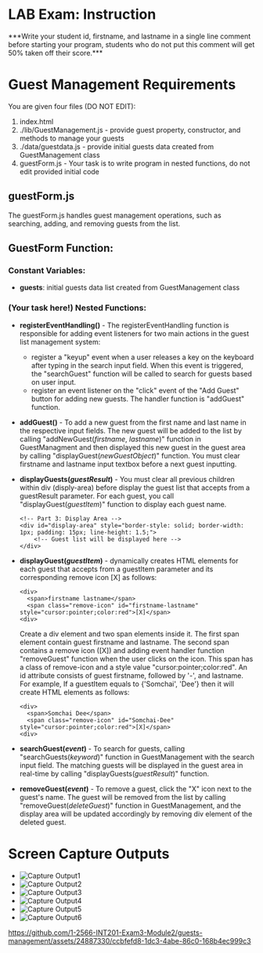 # LAB Exam: Instruction

\*\*\*Write your student id, firstname, and lastname in a single line comment before starting your program, students who do not put this comment will get 50% taken off their score.\*\*\*

# Guest Management Requirements

You are given four files (DO NOT EDIT):

1.  index.html
2.  ./lib/GuestManagement.js - provide guest property, constructor, and methods to manage your guests
3.  ./data/guestdata.js - provide initial guests data created from GuestManagement class
4.  guestForm.js - Your task is to write program in nested functions, do not edit provided initial code

## guestForm.js

The guestForm.js handles guest management operations, such as searching, adding, and removing guests from the list.

## GuestForm Function:

### Constant Variables:

- **guests**: initial guests data list created from GuestManagement class

### (Your task here!) Nested Functions:

- **registerEventHandling()** - The registerEventHandling function is responsible for adding event listeners for two main actions in the guest list management system:

  - register a "keyup" event when a user releases a key on the keyboard after typing in the search input field. When this event is triggered, the "searchGuest" function will be called to search for guests based on user input.
  - register an event listener on the "click" event of the "Add Guest" button for adding new guests. The handler function is "addGuest" function.

- **addGuest()** - To add a new guest from the first name and last name in the respective input fields. The new guest will be added to the list by calling "addNewGuest(_firstname_, _lastname_)" function in GuestManagment and then displayed this new guest in the guest area by calling "displayGuest(_newGuestObject_)" function. You must clear firstname and lastname input textbox before a next guest inputting.

- **displayGuests(_guestResult_)** - You must clear all previous children within div (disply-area) before display the guest list that accepts from a guestResult parameter. For each guest, you call "displayGuest(_guestItem_)" function to display each guest name.

  ```
  <!-- Part 3: Display Area -->
  <div id="display-area" style="border-style: solid; border-width: 1px; padding: 15px; line-height: 1.5;">
      <!-- Guest list will be displayed here -->
  </div>
  ```

- **displayGuest(_guestItem_)** - dynamically creates HTML elements for each guest that accepts from a guestItem parameter and its corresponding remove icon [X] as follows:

  ```
  <div>
    <span>firstname lastname</span>
    <span class="remove-icon" id="firstname-lastname" style="cursor:pointer;color:red">[X]</span>
  <div>
  ```

  Create a div element and two span elements inside it. The first span element contain guest firstname and lastname. The second span contains a remove icon ([X]) and adding event handler function "removeGuest" function when the user clicks on the icon. This span has a class of remove-icon and a style value "cursor:pointer;color:red". An id attribute consists of guest firstname, followed by '-', and lastname. For example, If a guestItem equals to {'Somchai', 'Dee'} then it will create HTML elements as follows:

  ```
  <div>
    <span>Somchai Dee</span>
    <span class="remove-icon" id="Somchai-Dee" style="cursor:pointer;color:red">[X]</span>
  <div>
  ```

- **searchGuest(_event_)** - To search for guests, calling "searchGuests(_keyword_)" function in GuestManagement with the search input field. The matching guests will be displayed in the guest area in real-time by calling "displayGuests(_guestResult_)" function.

- **removeGuest(_event_)** - To remove a guest, click the "X" icon next to the guest's name. The guest will be removed from the list by calling "removeGuest(_deleteGuest_)" function in GuestManagement, and the display area will be updated accordingly by removing div element of the deleted guest.

# Screen Capture Outputs

- ![Capture Output1](/assets/images/CaptureOutput1.JPG)
- ![Capture Output2](/assets/images/CaptureOutput2.JPG)
- ![Capture Output3](/assets/images/CaptureOutput3.JPG)
- ![Capture Output4](/assets/images/CaptureOutput4.JPG)
- ![Capture Output5](/assets/images/CaptureOutput5.JPG)
- ![Capture Output6](/assets/images/CaptureOutput6.JPG)

https://github.com/1-2566-INT201-Exam3-Module2/guests-management/assets/24887330/ccbfefd8-1dc3-4abe-86c0-168b4ec999c3

